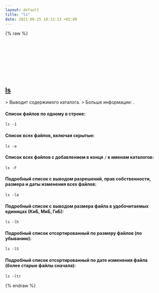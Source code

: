 ```yaml
---
layout: default
title: "ls"
date: 2021-06-25 18:12:13 +02:00
---
```

{% raw %}
<h2 id="ls">
  <a href="/ru/common/ls.html">ls</a> <a href="#ls"><svg class="icon">
    <use href="/assets/images/unicode_sprite.svg#link" />
  </svg></a>
</h2>
> Выводит содержимого каталога.
> Больше информации: <https://www.gnu.org/software/coreutils/ls>.

#### Список файлов по одному в строке:
```shell
ls -1
```
#### Список всех файлов, включая скрытые:
```shell
ls -a
```
#### Список всех файлов с добавлением в конце `/` к именам каталогов:
```shell
ls -F
```
#### Подробный список с выводом разрешений, прав собственности, размера и даты изменения всех файлов:
```shell
ls -la
```
#### Подробный список с выводом размера файла в удобочитаемых единицах (КиБ, МиБ, ГиБ):
```shell
ls -lh
```
#### Подробный список отсортированный по размеру файлов (по убыванию):
```shell
ls -lS
```
#### Подробный список отсортированный по дате изменения файла (более старые файлы сначала):
```shell
ls -ltr
```
{% endraw %}